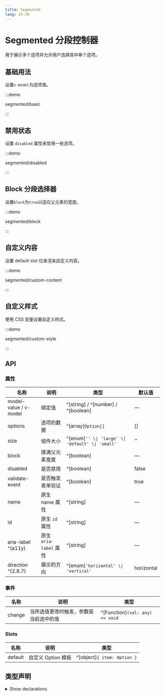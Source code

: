 ```yaml
---
title: Segmented
lang: zh-CN
---
```


# Segmented 分段控制器

用于展示多个选项并允许用户选择其中单个选项。

## 基础用法

设置`v-model`为选项值。

:::demo

segmented/basic

:::


## 禁用状态

设置 `disabled` 属性来禁用一些选项。

:::demo

segmented/disabled

:::

## Block 分段选择器

设置`block`为`true`以适应父元素的宽度。

:::demo

segmented/block

:::

## 自定义内容

设置 default slot 位来渲染自定义内容。

:::demo

segmented/custom-content

:::

## 自定义样式

使用 CSS 变量设置自定义样式。

:::demo

segmented/custom-style

:::

## API

### 属性

| 名称                                                                    | 说明                 | 类型                                                                                                                                                                                             | 默认值                                                    |
| --------------------------------------------------------------------- | ------------------ | ---------------------------------------------------------------------------------------------------------------------------------------------------------------------------------------------- | ------------------------------------------------------ |
| model-value / v-model                                                 | 绑定值                | ^[string] / ^[number] / ^[boolean] | —                                                      |
| options                                                               | 选项的数据              | ^[array]`Option[]`                                                                                                                         | [] |
| size                                                                  | 组件大小               | ^[enum]`'' \\| 'large' \\| 'default' \\| 'small'`                                                                                       | ''                                                     |
| block                                                                 | 撑满父元素宽度            | ^[boolean]                                                                                                                                 | —                                                      |
| disabled                                                              | 是否禁用               | ^[boolean]                                                                                                                                 | false                                                  |
| validate-event                                                        | 是否触发表单验证           | ^[boolean]                                                                                                                                 | true                                                   |
| name                                                                  | 原生 name 属性         | ^[string]                                                                                                                                  | —                                                      |
| id                                                                    | 原生 `id` 属性         | ^[string]                                                                                                                                  | —                                                      |
| aria-label ^(a11y)                                 | 原生 `aria-label` 属性 | ^[string]                                                                                                                                  | —                                                      |
| direction ^(2.8.7) | 展示的方向              | ^[enum]`'horizontal' \\| 'vertical'`                                                                                                      | horizontal                                             |

### 事件

| 名称     | 说明                  | 类型                                                                                  |
| ------ | ------------------- | ----------------------------------------------------------------------------------- |
| change | 当所选值更改时触发，参数是当前选中的值 | ^[Function]`(val: any) => void` |

### Slots

| 名称      | 说明            | 类型                                                                              |
| ------- | ------------- | ------------------------------------------------------------------------------- |
| default | 自定义 Option 模板 | ^[object]`{ item: Option }` |

## 类型声明

<details>
  <summary>Show declarations</summary>

```ts
type Option =
  | {
      label: string
      value: string | number | boolean
      disabled?: boolean
      [key: string]: any
    }
  | string
  | number
  | boolean
```

</details>
